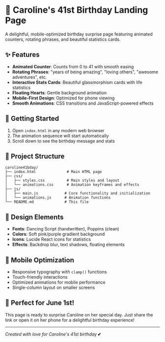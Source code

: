 # 🎉 Caroline's 41st Birthday Landing Page

A delightful, mobile-optimized birthday surprise page featuring animated counters, rotating phrases, and beautiful statistics cards.

## ✨ Features

- **Animated Counter**: Counts from 0 to 41 with smooth easing
- **Rotating Phrases**: "years of being amazing", "loving others", "awesome adventures", etc.
- **Interactive Stats Cards**: Beautiful glassmorphism cards with life statistics
- **Floating Hearts**: Gentle background animation
- **Mobile-First Design**: Optimized for phone viewing
- **Smooth Animations**: CSS transitions and JavaScript-powered effects

## 🚀 Getting Started

1. Open `index.html` in any modern web browser
2. The animation sequence will start automatically
3. Scroll down to see the birthday message and stats

## 📁 Project Structure

```
caroline41bday/
├── index.html              # Main HTML page
├── css/
│   ├── styles.css          # Main styles and layout
│   └── animations.css      # Animation keyframes and effects
├── js/
│   ├── main.js            # Core functionality and initialization
│   └── animations.js      # Animation functions
└── README.md              # This file
```

## 🎨 Design Elements

- **Fonts**: Dancing Script (handwritten), Poppins (clean)
- **Colors**: Soft pink/purple gradient background
- **Icons**: Lucide React icons for statistics
- **Effects**: Backdrop blur, text shadows, floating elements

## 📱 Mobile Optimization

- Responsive typography with `clamp()` functions
- Touch-friendly interactions
- Optimized animations for mobile performance
- Single-column layout on smaller screens

## 🎂 Perfect for June 1st!

This page is ready to surprise Caroline on her special day. Just share the link or open it on her phone for a delightful birthday experience!

---

*Created with love for Caroline's 41st birthday* 💕